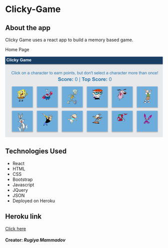 # Clicky-Game

## About the app

Clicky Game uses a react app to build a memory based game.

Home Page

![alt text](image/img.png)


## Technologies Used

* React
* HTML
* CSS
* Bootstrap
* Javascript
* JQuery
* JSON
* Deployed on Heroku 

## Heroku link 

[Click here](https://gentle-harbor-84275.herokuapp.com/)


 #### Creator: *Rugiya Mammadov*
